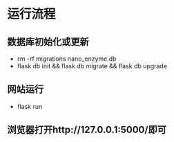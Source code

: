 # 运行流程
## 数据库初始化或更新
- rm -rf migrations nano_enzyme.db
- flask db init && flask db migrate && flask db upgrade
## 网站运行
- flask run
## 浏览器打开http://127.0.0.1:5000/即可